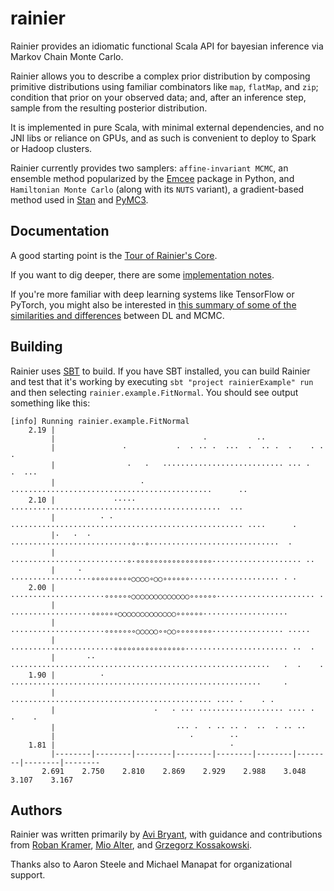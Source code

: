 # rainier

Rainier provides an idiomatic functional Scala API for bayesian inference via Markov Chain Monte Carlo.

Rainier allows you to describe a complex prior distribution by composing primitive distributions using familiar combinators like `map`, `flatMap`, and `zip`; condition that prior on your observed data; and, after an inference step, sample from the resulting posterior distribution.

It is implemented in pure Scala, with minimal external dependencies, and no JNI libs or reliance on GPUs, and as such is convenient to deploy to Spark or Hadoop clusters.

Rainier currently provides two samplers: `affine-invariant MCMC`, an ensemble method popularized by the [Emcee](https://github.com/dfm/emcee) package in Python, and `Hamiltonian Monte Carlo` (along with its `NUTS` variant), a gradient-based method used in [Stan](http://mc-stan.org/) and [PyMC3](https://github.com/pymc-devs/pymc3).

## Documentation

A good starting point is the [Tour of Rainier's Core](docs/tour.md).

If you want to dig deeper, there are some [implementation notes](docs/impl.md).

If you're more familiar with deep learning systems like TensorFlow or PyTorch, you might also be interested in [this summary of some of the similarities and differences](docs/dl.md) between DL and MCMC.

## Building

Rainier uses [SBT](https://www.scala-sbt.org/) to build. If you have SBT installed, you can build Rainier and test that it's working by executing `sbt "project rainierExample" run` and then selecting `rainier.example.FitNormal`. You should see output something like this:

```
[info] Running rainier.example.FitNormal 
    2.19 |                                                                                
         |                                 ·           ··                                 
         |               ·           ·  · ·· ·  ···  ·  ·· ·  ·    · · ·                  
         |                ·   ·   ··························· ··· ·      ·  ···           
         |                   · ·············································      ··      
    2.10 |             ·····   ···············································  ···       
         |          · ·  ···················································· ····      · 
         |·   ·  ·   ···························∘··∘·····························  ·      
         |      ··························∘·∘∘∘∘∘∘∘∘∘∘∘∘∘∘∘∘∘···················· ··      
         |     ·      ··················∘∘∘∘∘∘∘∘∘○○○○∘○○∘∘∘∘∘∘···················· · ·    
    2.00 |        ·····················∘∘∘∘∘∘○○○○○○○○○○○○○∘∘∘∘∘∘······················ ·  
         |           ··················∘∘∘∘∘∘○○○○○○○○○○○○○∘∘∘∘∘∘···················       
         |         ·····················∘∘∘∘∘∘∘○○○○○∘∘○○∘∘∘∘∘∘∘∘················ ·····    
         |          ·······················∘∘∘∘∘∘∘∘∘∘∘∘∘∘∘∘······················· ··  ·  
         |       ·· ··························································   ·  ·    ·
    1.90 |          ·  ························································     ·     
         |                ············································· ···· ·    · ·     
         |                      ·   · ··· ··················· ···· ·  ·    ·              
         |                           ··· ·  · ·· ·· ·  ··  · ·· ··                        
         |                              ·        ··                                       
    1.81 |                                       ·                                        
         |--------|--------|--------|--------|--------|--------|--------|--------|--------
       2.691    2.750    2.810    2.869    2.929    2.988    3.048    3.107    3.167  
```

## Authors 

Rainier was written primarily by [Avi Bryant](http://twitter.com/avibryant), with guidance and contributions from [Roban Kramer](https://twitter.com/robanhk), [Mio Alter](https://twitter.com/mioalter), and [Grzegorz Kossakowski](https://twitter.com/gkossakowski).

Thanks also to Aaron Steele and Michael Manapat for organizational support.
